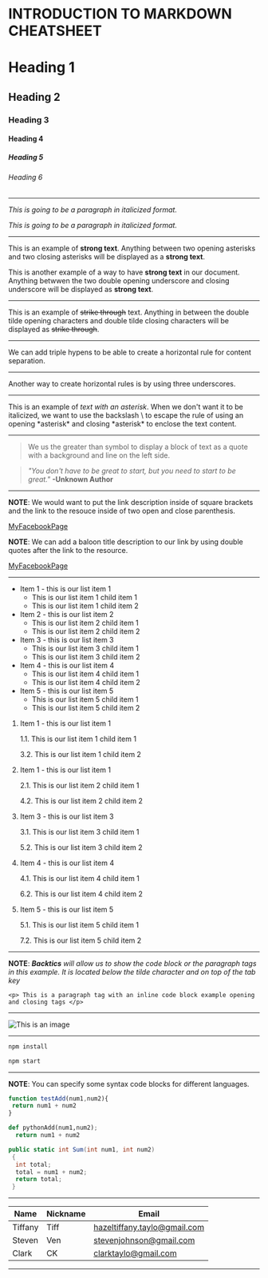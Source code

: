 # INTRODUCTION TO MARKDOWN CHEATSHEET

<!-- HEADING -->
# Heading 1
## Heading 2
### Heading 3
#### Heading 4
##### Heading 5
###### Heading 6

---

<!-- Italics -->
_This is going to be a paragraph in italicized format._

*This is going to be a paragraph in italicized format.*

---

<!-- STRONG -->
This is an example of **strong text**. Anything between two opening asterisks and two closing asterisks will be displayed as a **strong text**.

This is another example of a way to have __strong text__ in our document. Anything betwwen the two double opening underscore and closing underscore will be displayed as __strong text__.

---

<!-- STRIKE THROUGH -->
This is an example of ~~strike through~~ text. Anything in between the double tilde opening characters and double tilde closing characters will be displayed as ~~strike through~~.

---

<!-- HORIZONTAL RULE -->
We can add triple hypens to be able to create a horizontal rule for content separation.

---
Another way to create horizontal rules is by using three underscores.

___

<!-- ESCAPE CHARACTER RULES USING BACKSLASH -->
This is an example of *text with an asterisk*. When we don't want it to be italicized, we want to use the backslash \ to escape the rule of using an opening \*asterisk* and closing \*asterisk* to enclose the text content. 

---

<!-- BLOCKQUOTE RULE -->
> We us the greater than symbol to display a block of text as a quote with a background and line on the left side.

> *"You don't have to be great to start, but you need to start to be great."* __-Unknown Author__

---

<!-- LINKS RULE -->
**NOTE**: We would want to put the link description inside of square brackets and the link to the resouce inside of two open and close parenthesis.

[MyFacebookPage](http://www.facebook.com/imhazeltaylo)

__NOTE__: We can add a baloon title description to our link by using double quotes after the link to the resource.

[MyFacebookPage](http://www.facebook.com/imhazeltaylo "This is my FB Page")

---

<!-- LIST ITEM RULES -->

<!-- Unordered List -->
* Item 1 - this is our list item 1
  * This is our list item 1 child item 1
  * This is our list item 1 child item 2
* Item 2 - this is our list item 2
  * This is our list item 2 child item 1
  * This is our list item 2 child item 2
* Item 3 - this is our list item 3
  * This is our list item 3 child item 1
  * This is our list item 3 child item 2
* Item 4 - this is our list item 4
  * This is our list item 4 child item 1
  * This is our list item 4 child item 2
* Item 5 - this is our list item 5
  * This is our list item 5 child item 1
  * This is our list item 5 child item 2

<!-- Ordered List -->
1. Item 1 - this is our list item 1

     1.1. This is our list item 1 child item 1
     
     3.2. This is our list item 1 child item 2
2. Item 1 - this is our list item 1

     2.1. This is our list item 2 child item 1
     
     4.2. This is our list item 2 child item 2
3. Item 3 - this is our list item 3

     3.1. This is our list item 3 child item 1
     
     5.2. This is our list item 3 child item 2
4. Item 4 - this is our list item 4

     4.1. This is our list item 4 child item 1
     
     6.2. This is our list item 4 child item 2
5. Item 5 - this is our list item 5

     5.1. This is our list item 5 child item 1
     
     7.2. This is our list item 5 child item 2

---

<!-- CODE BLOCK INLINE RULE -->

**NOTE**: *__Backtics__ will allow us to show the code block or the paragraph tags in this example. It is located below the tilde character and on top of the tab key*

`<p> This is a paragraph tag with an inline code block example opening and closing tags </p>`

---

<!-- IMAGE RULE -->

![This is an image](https://i.redd.it/scb530bd10y11.png)

---

<!-- GITHUB FLAVOR SET OF CODE BLOCK -->

```bash
npm install

npm start
```
---

**NOTE**: You can specify some syntax code blocks for different languages.

```javascript
function testAdd(num1,num2){
 return num1 + num2
}
```

```python
def pythonAdd(num1,num2);
  return num1 + num2
```

```C#
public static int Sum(int num1, int num2)
 {
  int total;
  total = num1 + num2;
  return total;
 }
```

---

<!-- TABLE RULES -->

| Name | Nickname | Email |
|------|----------|-------|
|Tiffany|Tiff     |hazeltiffany.taylo@gmail.com|
|Steven |Ven      |stevenjohnson@gmail.com|
|Clark  |CK       |clarktaylo@gmail.com|

---
